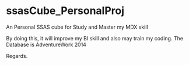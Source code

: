 # ssasCube_PersonalProj
An Personal SSAS cube for Study and Master my MDX skill

By doing this, it will improve my  BI skill and also may train my coding.
The Database is AdventureWork 2014

Regards.
